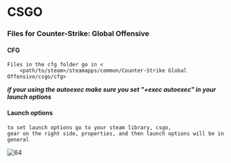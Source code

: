 # CSGO

### Files for Counter-Strike: Global Offensive 

#### CFG
	Files in the cfg folder go in <
		<path/to/steam>/steamapps/common/Counter-Strike Global Offensive/csgo/cfg>
**_if your using the autoexec make sure you set "+exec autoexec" in your launch options_**

#### Launch options 
	to set launch options go to your steam library, csgo, 
	gear on the right side, properties, and then launch options will be in general



![64](https://user-images.githubusercontent.com/98784369/161452258-ee95a9e9-e5b1-4ab8-8990-1d932233fecf.png)

